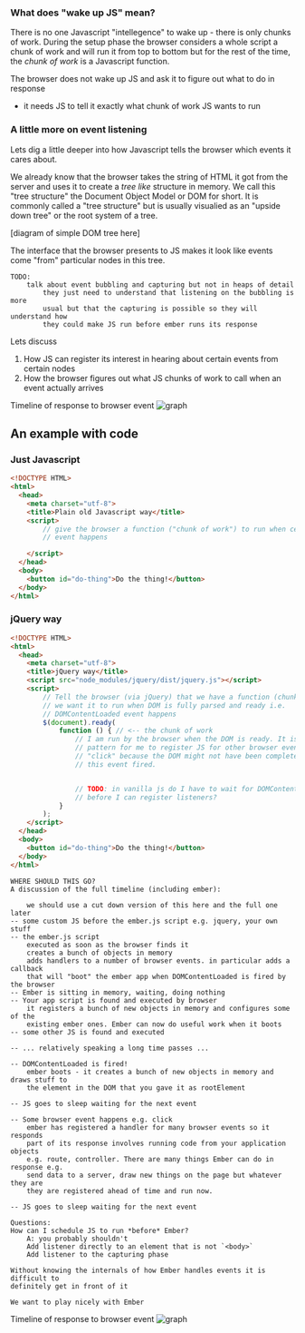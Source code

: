 
### What does "wake up JS" mean?

There is no one Javascript "intellegence" to wake up - there is only chunks of
work. During the setup phase the browser considers a whole script a chunk of
work and will run it from top to bottom but for the rest of the time, the
_chunk of work_ is a Javascript function.


The browser does not wake up JS and ask it to figure out what to do in response
- it needs JS to tell it exactly what chunk of work JS wants to run


### A little more on event listening

Lets dig a little deeper into how Javascript tells the browser which events it cares about.

We already know that the browser takes the string of HTML it got from the server
and uses it to create  a _tree like_ structure in memory. We call this "tree
structure" the Document Object Model or DOM for short. It is commonly called a
"tree structure" but is usually visualied as an "upside down tree" or the root
system of a tree.

[diagram of simple DOM tree here]

The interface that the browser presents to JS makes it look like events come
"from" particular nodes in this tree.

```
TODO:
    talk about event bubbling and capturing but not in heaps of detail
        they just need to understand that listening on the bubbling is more
        usual but that the capturing is possible so they will understand how
        they could make JS run before ember runs its response
```

Lets discuss

1. How JS can register its interest in hearing about certain events from
certain nodes
2. How the browser figures out what JS chunks of work to call when an event
actually arrives

Timeline of response to browser event
![graph](https://docs.google.com/drawings/d/10HAJdly4R_31NE0n7Lt8XcLr_TlYwfsal-SZl7pINsM/pub?w=498&amp;h=749)

## An example with code

### Just Javascript

```html
<!DOCTYPE HTML>
<html>
  <head>
    <meta charset="utf-8">
    <title>Plain old Javascript way</title>
    <script>
        // give the browser a function ("chunk of work") to run when certain
        // event happens

    </script>
  </head>
  <body>
    <button id="do-thing">Do the thing!</button>
  </body>
</html>
```

### jQuery way

```html
<!DOCTYPE HTML>
<html>
  <head>
    <meta charset="utf-8">
    <title>jQuery way</title>
    <script src="node_modules/jquery/dist/jquery.js"></script>
    <script>
        // Tell the browser (via jQuery) that we have a function (chunk of work)
        // we want it to run when DOM is fully parsed and ready i.e.
        // DOMContentLoaded event happens
        $(document).ready(
            function () { // <-- the chunk of work
                // I am run by the browser when the DOM is ready. It is a common
                // pattern for me to register JS for other browser events e.g.
                // "click" because the DOM might not have been complete before
                // this event fired.


                // TODO: in vanilla js do I have to wait for DOMContentLoaded
                // before I can register listeners?
            }
        );
    </script>
  </head>
  <body>
    <button id="do-thing">Do the thing!</button>
  </body>
</html>
```

```
WHERE SHOULD THIS GO?
A discussion of the full timeline (including ember):

    we should use a cut down version of this here and the full one later
-- some custom JS before the ember.js script e.g. jquery, your own stuff
-- the ember.js script
    executed as soon as the browser finds it
    creates a bunch of objects in memory
    adds handlers to a number of browser events. in particular adds a callback
    that will "boot" the ember app when DOMContentLoaded is fired by the browser
-- Ember is sitting in memory, waiting, doing nothing
-- Your app script is found and executed by browser
    it registers a bunch of new objects in memory and configures some of the
    existing ember ones. Ember can now do useful work when it boots
-- some other JS is found and executed

-- ... relatively speaking a long time passes ...

-- DOMContentLoaded is fired!
    ember boots - it creates a bunch of new objects in memory and draws stuff to
    the element in the DOM that you gave it as rootElement

-- JS goes to sleep waiting for the next event

-- Some browser event happens e.g. click
    ember has registered a handler for many browser events so it responds
    part of its response involves running code from your application objects
    e.g. route, controller. There are many things Ember can do in response e.g.
    send data to a server, draw new things on the page but whatever they are
    they are registered ahead of time and run now.

-- JS goes to sleep waiting for the next event

Questions:
How can I schedule JS to run *before* Ember?
    A: you probably shouldn't
    Add listener directly to an element that is not `<body>`
    Add listener to the capturing phase

Without knowing the internals of how Ember handles events it is difficult to
definitely get in front of it

We want to play nicely with Ember
```

Timeline of response to browser event
![graph](https://docs.google.com/drawings/d/10HAJdly4R_31NE0n7Lt8XcLr_TlYwfsal-SZl7pINsM/pub?w=498&amp;h=749)

